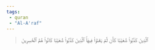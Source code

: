 ```yaml
---
tags: 
 - quran 
 - "Al-A'raf"
---
```


> ٱلَّذِينَ كَذَّبُواْ شُعَيۡبٗا كَأَن لَّمۡ يَغۡنَوۡاْ فِيهَاۚ ٱلَّذِينَ كَذَّبُواْ شُعَيۡبٗا كَانُواْ هُمُ ٱلۡخَٰسِرِينَ
